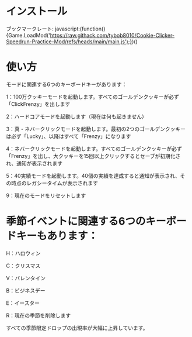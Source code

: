# インストール

ブックマークレート: javascript:(function(){Game.LoadMod('https://raw.githack.com/tybob8010/Cookie-Clicker-Speedrun-Practice-Mod/refs/heads/main/main.js');})()

# 使い方

モードに関連する6つのキーボードキーがあります：

1：100万クッキーモードを起動します。すべてのゴールデンクッキーが必ず「ClickFrenzy」を出します

2：ハードコアモードを起動します（現在は何も起きません）

3：真・ネバークリックモードを起動します。最初の2つのゴールデンクッキーは必ず「Lucky」、以降はすべて「Frenzy」になります

4：ネバークリックモードを起動します。すべてのゴールデンクッキーが必ず「Frenzy」を出し、大クッキーを15回以上クリックするとセーブが初期化され、通知が表示されます

5：40実績モードを起動します。40個の実績を達成すると通知が表示され、その時点のレガシータイムが表示されます

9：現在のモードをリセットします

# 季節イベントに関連する6つのキーボードキーもあります：

H：ハロウィン

C：クリスマス

V：バレンタイン

B：ビジネスデー

E：イースター

R：現在の季節を削除します

すべての季節限定ドロップの出現率が大幅に上昇しています。
